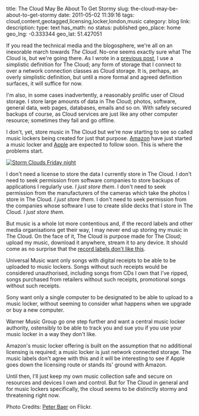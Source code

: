 title: The Cloud May Be About To Get Stormy
slug: the-cloud-may-be-about-to-get-stormy
date: 2011-05-02 11:39:16
tags: cloud,content,geotagged,licensing,locker,london,music
category: blog
link: 
description: 
type: text
has_math: no
status: published
geo_place: home
geo_lng: -0.333344
geo_lat: 51.427051

If you read the technical media and the blogosphere, we're all on an inexorable march towards *The Cloud*. No-one seems exactly sure what The Cloud is, but we're going there. As I wrote in a [previous post](/2010/12/21/the-delicious-debacle-and-my-dependence-on-the-cloud/ "/2010/12/21/the-delicious-debacle-and-my-dependence-on-the-cloud/"), I use a simplistic definition for The Cloud; any form of storage that I connect to over a network connection classes as Cloud storage. It is, perhaps, an overly simplistic definition, but until a more formal and agreed definition surfaces, it will suffice for now.

I'm also, in some cases inadvertently, a reasonably prolific user of Cloud storage. I store large amounts of data in The Cloud; photos, software, general data, web pages, databases, emails and so on. With safely secured backups of course, as Cloud services are just like any other computer resource; sometimes they fail and go offline.

<!-- TEASER_END -->

I don't, yet, store music in The Cloud but we're now starting to see so called music lockers being created for just that purpose. [Amazon](http://techcrunch.com/2011/03/28/amazon-cloud-drive-player/ "http://techcrunch.com/2011/03/28/amazon-cloud-drive-player/") have just started a music locker and [Apple](http://www.macrumors.com/2011/04/22/more-details-on-apples-cloud-based-music-locker/ "http://www.macrumors.com/2011/04/22/more-details-on-apples-cloud-based-music-locker/") are expected to follow soon. This is where the problems start.

[![Storm Clouds Friday night](http://farm2.static.flickr.com/1351/1227601183_cb9d379fa3_d.jpg)](http://www.flickr.com/photos/peterjbaer/1227601183/ "Storm Clouds Friday night")

I don't need a license to store the data I currently store in The Cloud. I don't need to seek permission from software companies to store backups of applications I regularly use. *I just store them*. I don't need to seek permission from the manufacturers of the cameras which take the photos I store in The Cloud. *I just store them*. I don't need to seek permission from the companies whose software I use to create slide decks that I store in The Cloud. *I just store them*.

But music is a whole lot more contentious and, if the record labels and other media organisations get their way, I may never end up storing my music in The Cloud. On the face of it, The Cloud is purpose made for The Cloud; upload my music, download it anywhere, stream it to any device. It should come as no surprise that the [record labels don't like this](http://techcrunch.com/2011/04/29/behind-the-scenes-record-labels-demands-from-amazon/ "http://techcrunch.com/2011/04/29/behind-the-scenes-record-labels-demands-from-amazon/").

Universal Music want only songs with digital receipts to be able to be uploaded to music lockers. Songs without such receipts would be considered unauthorised, including songs from CDs I own that I've ripped, songs purchased from retailers without such receipts, promotional songs without such receipts.

Sony want only a single computer to be designated to be able to upload to a music locker, without seeming to consider what happens when we upgrade or buy a new computer.

Warner Music Group go one step further and want a central music locker authority, ostensibly to be able to track you and sue you if you use your music locker in a way they don't like.

Amazon's music locker offering is built on the assumption that no additional licensing is required; a music locker is just network connected storage. The music labels don't agree with this and it will be interesting to see if Apple goes down the licensing route or stands its' ground with Amazon.

Until then, I'll just keep my own music collection safe and secure on resources and devices I own and control. But for The Cloud in general and for music lockers specifically, the cloud seems to be distinctly stormy and threatening right now.


Photo Credits: [Peter Baer](http://www.flickr.com/photos/peterjbaer/1227601183/ "http://www.flickr.com/photos/peterjbaer/1227601183/") on Flickr.


